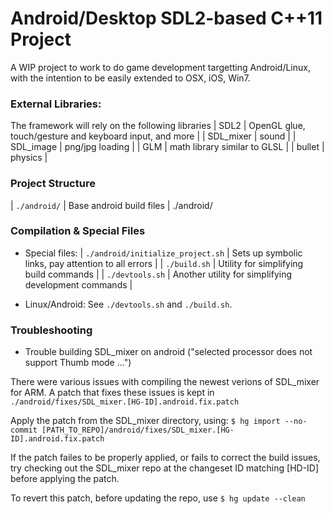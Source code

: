 Android/Desktop SDL2-based C++11 Project
=========================================

A WIP project to work to do game development targetting Android/Linux,
with the intention to be easily extended to OSX, iOS, Win7.

### External Libraries:
The framework will rely on the following libraries
| SDL2       | OpenGL glue, touch/gesture and keyboard input, and more |
| SDL_mixer  | sound                                                   |
| SDL_image  | png/jpg loading                                         |
| GLM        | math library similar to GLSL                            |
| bullet     | physics                                                 |


### Project Structure
| `./android/`  | Base android build files |
./android/

### Compilation & Special Files
* Special files:
| `./android/initialize_project.sh`  | Sets up symbolic links, pay attention to all errors  |
| `./build.sh`                       | Utility for simplifying build commands               |
| `./devtools.sh`                    | Another utility for simplifying development commands |

* Linux/Android:
See `./devtools.sh` and `./build.sh`.

### Troubleshooting
* Trouble building SDL_mixer on android ("selected processor does not support Thumb mode ...")

There were various issues with compiling the newest verions of SDL_mixer for ARM.
A patch that fixes these issues is kept in `./android/fixes/SDL_mixer.[HG-ID].android.fix.patch`

Apply the patch from the SDL_mixer directory, using:
`$ hg import --no-commit [PATH_TO_REPO]/android/fixes/SDL_mixer.[HG-ID].android.fix.patch`

If the patch failes to be properly applied, or fails to correct the build issues, try
checking out the SDL_mixer repo at the changeset ID matching [HD-ID] before applying the patch.

To revert this patch, before updating the repo, use
`$ hg update --clean`
